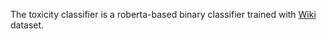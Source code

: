 The toxicity classifier is a roberta-based binary classifier trained with [Wiki](https://github.com/IsarNejad/cross_dataset_toxicity) dataset. 

